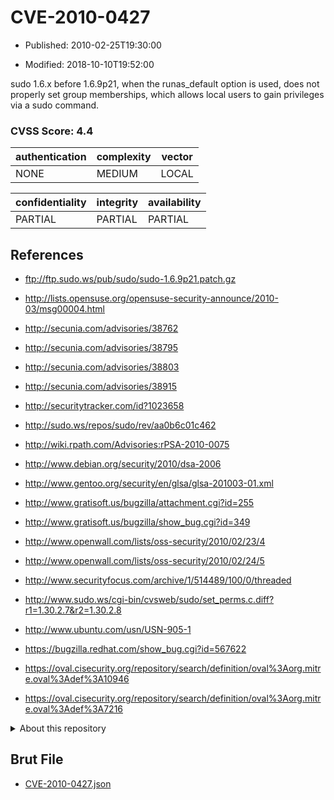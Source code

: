 # CVE-2010-0427

- Published: 2010-02-25T19:30:00

- Modified: 2018-10-10T19:52:00

sudo 1.6.x before 1.6.9p21, when the runas_default option is used, does not properly set group memberships, which allows local users to gain privileges via a sudo command.

### CVSS Score: **4.4**

| authentication | complexity | vector |
| --- | --- | --- |
| NONE | MEDIUM | LOCAL |

| confidentiality | integrity | availability |
| --- | --- | --- |
| PARTIAL | PARTIAL | PARTIAL |

## References

* ftp://ftp.sudo.ws/pub/sudo/sudo-1.6.9p21.patch.gz

* http://lists.opensuse.org/opensuse-security-announce/2010-03/msg00004.html

* http://secunia.com/advisories/38762

* http://secunia.com/advisories/38795

* http://secunia.com/advisories/38803

* http://secunia.com/advisories/38915

* http://securitytracker.com/id?1023658

* http://sudo.ws/repos/sudo/rev/aa0b6c01c462

* http://wiki.rpath.com/Advisories:rPSA-2010-0075

* http://www.debian.org/security/2010/dsa-2006

* http://www.gentoo.org/security/en/glsa/glsa-201003-01.xml

* http://www.gratisoft.us/bugzilla/attachment.cgi?id=255

* http://www.gratisoft.us/bugzilla/show_bug.cgi?id=349

* http://www.openwall.com/lists/oss-security/2010/02/23/4

* http://www.openwall.com/lists/oss-security/2010/02/24/5

* http://www.securityfocus.com/archive/1/514489/100/0/threaded

* http://www.sudo.ws/cgi-bin/cvsweb/sudo/set_perms.c.diff?r1=1.30.2.7&r2=1.30.2.8

* http://www.ubuntu.com/usn/USN-905-1

* https://bugzilla.redhat.com/show_bug.cgi?id=567622

* https://oval.cisecurity.org/repository/search/definition/oval%3Aorg.mitre.oval%3Adef%3A10946

* https://oval.cisecurity.org/repository/search/definition/oval%3Aorg.mitre.oval%3Adef%3A7216

<details>
<summary>About this repository</summary> 

  This repository is part of the project [Live Hack CVE](https://github.com/Live-Hack-CVE). Main website can be found [www.live-hack.org](https://www.live-hack.org) 
  
  Made by [Sn0wAlice](https://github.com/Sn0wAlice) for the people that care about security and need to have a feed of the latest CVEs. Hope you enjoy it, don't forget to star the repo and follow me on [Twitter](https://twitter.com/Sn0wAlice) and [Github](https://github.com/Sn0wAlice). And that is my [personnal website](https://www.alice-snow.me/)

  - [Home Page](https://github.com/Live-Hack-CVE)
  - [Framework](https://github.com/Live-Hack-CVE/cve-framework)
  - [CVE database](https://github.com/Live-Hack-CVE/full_database)
  - [Changelog](https://github.com/Live-Hack-CVE/Changelog)
</details>

## Brut File

* [CVE-2010-0427.json](https://raw.githubusercontent.com/Live-Hack-CVE/full_database/main/cves/2010/CVE-2010-0427.json)

